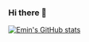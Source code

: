 ### Hi there 👋

[![Emin's GitHub stats](https://github-readme-stats.vercel.app/api?username=emincingoz)](https://github.com/anuraghazra/github-readme-stats)

<!--
**emincingoz/emincingoz** is a ✨ _special_ ✨ repository because its `README.md` (this file) appears on your GitHub profile.

Here are some ideas to get you started:

- 🔭 I’m currently working on ...
- 🌱 I’m currently learning ...
- 👯 I’m looking to collaborate on ...
- 🤔 I’m looking for help with ...
- 💬 Ask me about ...
- 📫 How to reach me: ...
- 😄 Pronouns: ...
- ⚡ Fun fact: ...
-->
